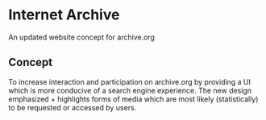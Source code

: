 Internet Archive
================

An updated website concept for archive.org

## Concept

To increase interaction and participation on archive.org by providing a UI which is more conducive of a search engine experience. The new design emphasized + highlights forms of media which are most likely (statistically) to be requested or accessed by users.

